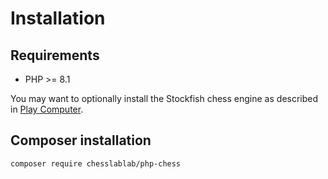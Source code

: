 # Installation

## Requirements

- PHP >= 8.1

You may want to optionally install the Stockfish chess engine as described in [Play Computer](https://php-chess.readthedocs.io/en/latest/play-computer/).

## Composer installation

```text
composer require chesslablab/php-chess
```
